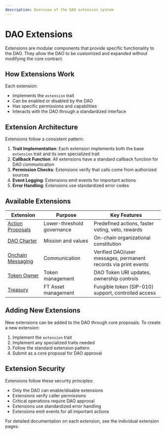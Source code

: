 ```yaml
---
description: Overview of the DAO extension system
---
```


# DAO Extensions

Extensions are modular components that provide specific functionality to the DAO. They allow the DAO to be customized and expanded without modifying the core contract.

## How Extensions Work

Each extension:
- Implements the `extension` trait
- Can be enabled or disabled by the DAO
- Has specific permissions and capabilities
- Interacts with the DAO through a standardized interface

## Extension Architecture

Extensions follow a consistent pattern:
1. **Trait Implementation**: Each extension implements both the base `extension` trait and its own specialized trait
2. **Callback Function**: All extensions have a standard callback function for DAO communication
3. **Permission Checks**: Extensions verify that calls come from authorized sources
4. **Event Logging**: Extensions emit events for important actions
5. **Error Handling**: Extensions use standardized error codes

## Available Extensions

| Extension | Purpose | Key Features |
|-----------|---------|--------------|
| [Action Proposals](action-proposal-voting.md) | Lower-threshold governance | Predefined actions, faster voting, veto, rewards |
| [DAO Charter](dao-charter.md) | Mission and values | On-chain organizational constitution |
| [Onchain Messaging](onchain-messaging.md) | Communication | Verified DAO/user messages, permanent records via print events |
| [Token Owner](token-owner.md) | Token management | DAO Token URI updates, ownership controls |
| [Treasury](treasury.md) | FT Asset management | Fungible token (SIP-010) support, controlled access |

## Adding New Extensions

New extensions can be added to the DAO through core proposals. To create a new extension:

1. Implement the `extension` trait
2. Implement any specialized traits needed
3. Follow the standard extension pattern
4. Submit as a core proposal for DAO approval

## Extension Security

Extensions follow these security principles:
- Only the DAO can enable/disable extensions
- Extensions verify caller permissions
- Critical operations require DAO approval
- Extensions use standardized error handling
- Extensions emit events for all important actions

For detailed documentation on each extension, see the individual extension pages.
